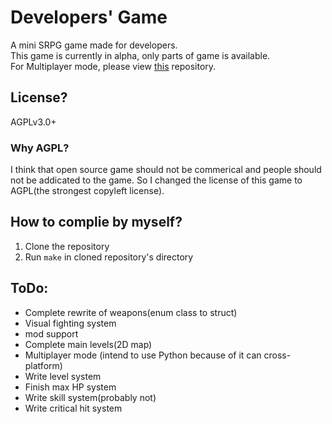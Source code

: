 # Developers' Game
A mini SRPG game made for developers.  
This game is currently in alpha, only parts of game is available.  
For Multiplayer mode, please view [this](https://githubfast.com/g1thubhack3r/DevelopersGameMultiplayer) repository.  
## License?
AGPLv3.0+
### Why AGPL?
I think that open source game should not be commerical and people should not be addicated to the game.
So I changed the license of this game to AGPL(the strongest copyleft license).
## How to complie by myself?
1. Clone the repository
2. Run `make` in cloned repository's directory
## ToDo:
- Complete rewrite of weapons(enum class to struct)
- Visual fighting system
- mod support
- Complete main levels(2D map)
- Multiplayer mode (intend to use Python because of it can cross-platform)
- Write level system
- Finish max HP system
- Write skill system(probably not)
- Write critical hit system
